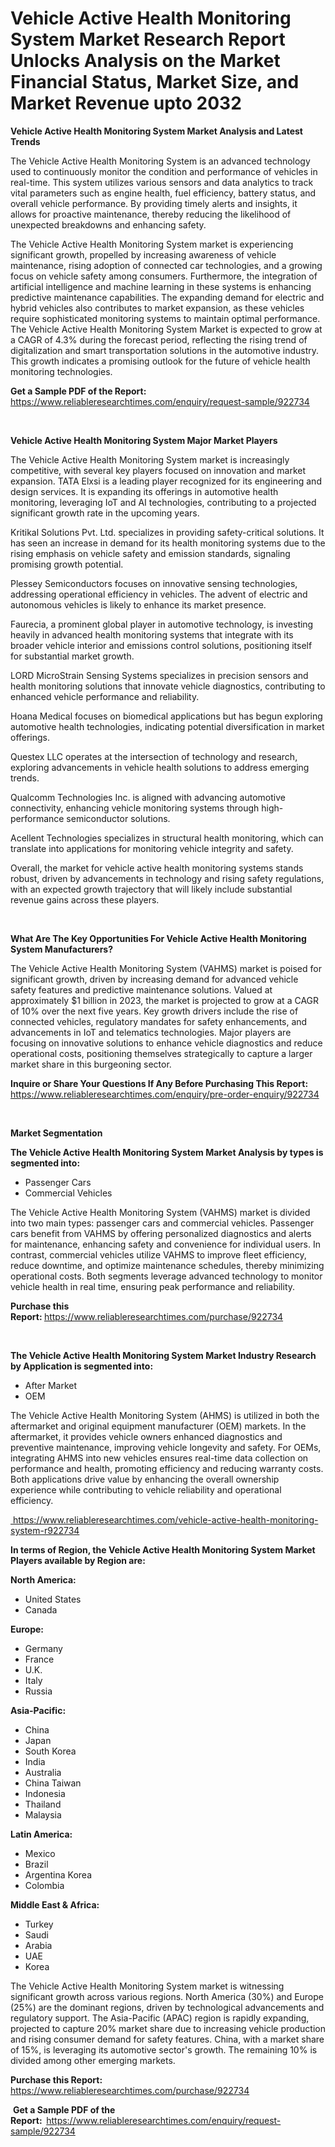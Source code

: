 <p><h1>Vehicle Active Health Monitoring System Market Research Report Unlocks Analysis on the Market Financial Status, Market Size, and Market Revenue upto 2032</h1></p><p><strong>Vehicle Active Health Monitoring System Market Analysis and Latest Trends</strong></p>
<p><p>The Vehicle Active Health Monitoring System is an advanced technology used to continuously monitor the condition and performance of vehicles in real-time. This system utilizes various sensors and data analytics to track vital parameters such as engine health, fuel efficiency, battery status, and overall vehicle performance. By providing timely alerts and insights, it allows for proactive maintenance, thereby reducing the likelihood of unexpected breakdowns and enhancing safety.</p><p>The Vehicle Active Health Monitoring System market is experiencing significant growth, propelled by increasing awareness of vehicle maintenance, rising adoption of connected car technologies, and a growing focus on vehicle safety among consumers. Furthermore, the integration of artificial intelligence and machine learning in these systems is enhancing predictive maintenance capabilities. The expanding demand for electric and hybrid vehicles also contributes to market expansion, as these vehicles require sophisticated monitoring systems to maintain optimal performance. The Vehicle Active Health Monitoring System Market is expected to grow at a CAGR of 4.3% during the forecast period, reflecting the rising trend of digitalization and smart transportation solutions in the automotive industry. This growth indicates a promising outlook for the future of vehicle health monitoring technologies.</p></p>
<p><strong>Get a Sample PDF of the Report:&nbsp;</strong> <a href="https://www.reliableresearchtimes.com/enquiry/request-sample/922734?utm_campaign=2264&utm_medium=2&utm_source=Github&utm_content=ia&utm_term=18042025&utm_id=vehicle-active-health-monitoring-system">https://www.reliableresearchtimes.com/enquiry/request-sample/922734</a></p>
<p>&nbsp;</p>
<p><strong>Vehicle Active Health Monitoring System Major Market Players</strong></p>
<p><p>The Vehicle Active Health Monitoring System market is increasingly competitive, with several key players focused on innovation and market expansion. TATA Elxsi is a leading player recognized for its engineering and design services. It is expanding its offerings in automotive health monitoring, leveraging IoT and AI technologies, contributing to a projected significant growth rate in the upcoming years.</p><p>Kritikal Solutions Pvt. Ltd. specializes in providing safety-critical solutions. It has seen an increase in demand for its health monitoring systems due to the rising emphasis on vehicle safety and emission standards, signaling promising growth potential.</p><p>Plessey Semiconductors focuses on innovative sensing technologies, addressing operational efficiency in vehicles. The advent of electric and autonomous vehicles is likely to enhance its market presence.</p><p>Faurecia, a prominent global player in automotive technology, is investing heavily in advanced health monitoring systems that integrate with its broader vehicle interior and emissions control solutions, positioning itself for substantial market growth.</p><p>LORD MicroStrain Sensing Systems specializes in precision sensors and health monitoring solutions that innovate vehicle diagnostics, contributing to enhanced vehicle performance and reliability.</p><p>Hoana Medical focuses on biomedical applications but has begun exploring automotive health technologies, indicating potential diversification in market offerings.</p><p>Questex LLC operates at the intersection of technology and research, exploring advancements in vehicle health solutions to address emerging trends.</p><p>Qualcomm Technologies Inc. is aligned with advancing automotive connectivity, enhancing vehicle monitoring systems through high-performance semiconductor solutions. </p><p>Acellent Technologies specializes in structural health monitoring, which can translate into applications for monitoring vehicle integrity and safety.</p><p>Overall, the market for vehicle active health monitoring systems stands robust, driven by advancements in technology and rising safety regulations, with an expected growth trajectory that will likely include substantial revenue gains across these players.</p></p>
<p>&nbsp;</p>
<p><strong>What Are The Key Opportunities For Vehicle Active Health Monitoring System Manufacturers?</strong></p>
<p><p>The Vehicle Active Health Monitoring System (VAHMS) market is poised for significant growth, driven by increasing demand for advanced vehicle safety features and predictive maintenance solutions. Valued at approximately $1 billion in 2023, the market is projected to grow at a CAGR of 10% over the next five years. Key growth drivers include the rise of connected vehicles, regulatory mandates for safety enhancements, and advancements in IoT and telematics technologies. Major players are focusing on innovative solutions to enhance vehicle diagnostics and reduce operational costs, positioning themselves strategically to capture a larger market share in this burgeoning sector.</p></p>
<p><strong>Inquire or Share Your Questions If Any Before Purchasing This Report:</strong> <a href="https://www.reliableresearchtimes.com/enquiry/pre-order-enquiry/922734?utm_campaign=2264&utm_medium=2&utm_source=Github&utm_content=ia&utm_term=18042025&utm_id=vehicle-active-health-monitoring-system">https://www.reliableresearchtimes.com/enquiry/pre-order-enquiry/922734</a></p>
<p>&nbsp;</p>
<p><strong>Market Segmentation</strong></p>
<p><strong>The Vehicle Active Health Monitoring System Market Analysis by types is segmented into:</strong></p>
<p><ul><li>Passenger Cars</li><li>Commercial Vehicles</li></ul></p>
<p><p>The Vehicle Active Health Monitoring System (VAHMS) market is divided into two main types: passenger cars and commercial vehicles. Passenger cars benefit from VAHMS by offering personalized diagnostics and alerts for maintenance, enhancing safety and convenience for individual users. In contrast, commercial vehicles utilize VAHMS to improve fleet efficiency, reduce downtime, and optimize maintenance schedules, thereby minimizing operational costs. Both segments leverage advanced technology to monitor vehicle health in real time, ensuring peak performance and reliability.</p></p>
<p><strong>Purchase this Report:&nbsp;</strong><a href="https://www.reliableresearchtimes.com/purchase/922734?utm_campaign=2264&utm_medium=2&utm_source=Github&utm_content=ia&utm_term=18042025&utm_id=vehicle-active-health-monitoring-system">https://www.reliableresearchtimes.com/purchase/922734</a></p>
<p>&nbsp;</p>
<p><strong>The Vehicle Active Health Monitoring System Market Industry Research by Application is segmented into:</strong></p>
<p><ul><li>After Market</li><li>OEM</li></ul></p>
<p><p>The Vehicle Active Health Monitoring System (AHMS) is utilized in both the aftermarket and original equipment manufacturer (OEM) markets. In the aftermarket, it provides vehicle owners enhanced diagnostics and preventive maintenance, improving vehicle longevity and safety. For OEMs, integrating AHMS into new vehicles ensures real-time data collection on performance and health, promoting efficiency and reducing warranty costs. Both applications drive value by enhancing the overall ownership experience while contributing to vehicle reliability and operational efficiency.</p></p>
<p><a href="https://www.reliableresearchtimes.com/vehicle-active-health-monitoring-system-r922734?utm_campaign=2264&utm_medium=2&utm_source=Github&utm_content=ia&utm_term=18042025&utm_id=vehicle-active-health-monitoring-system">&nbsp;https://www.reliableresearchtimes.com/vehicle-active-health-monitoring-system-r922734</a></p>
<p><strong>In terms of Region, the Vehicle Active Health Monitoring System Market Players available by Region are:</strong></p>
<p>
    <p> <strong> North America: </strong>
        <ul>
            <li>United States</li>
            <li>Canada</li>
        </ul>
        </p> 
    <p> <strong> Europe: </strong>
        <ul>
            <li>Germany</li>
            <li>France</li>
            <li>U.K.</li>
            <li>Italy</li>
            <li>Russia</li>
        </ul>
        </p> 
    <p> <strong> Asia-Pacific: </strong>
        <ul>
            <li>China</li>
            <li>Japan</li>
            <li>South Korea</li>
            <li>India</li>
            <li>Australia</li>
            <li>China Taiwan</li>
            <li>Indonesia</li>
            <li>Thailand</li>
            <li>Malaysia</li>
        </ul>
        </p> 
    <p> <strong> Latin America: </strong>
        <ul>
            <li>Mexico</li>
            <li>Brazil</li>
            <li>Argentina Korea</li>
            <li>Colombia</li>
        </ul>
        </p> 
    <p> <strong> Middle East & Africa: </strong>
        <ul>
            <li>Turkey</li>
            <li>Saudi</li>
            <li>Arabia</li>
            <li>UAE</li>
            <li>Korea</li>
        </ul>
    </p>
    </p>
<p><p>The Vehicle Active Health Monitoring System market is witnessing significant growth across various regions. North America (30%) and Europe (25%) are the dominant regions, driven by technological advancements and regulatory support. The Asia-Pacific (APAC) region is rapidly expanding, projected to capture 20% market share due to increasing vehicle production and rising consumer demand for safety features. China, with a market share of 15%, is leveraging its automotive sector's growth. The remaining 10% is divided among other emerging markets.</p></p>
<p><strong>Purchase this Report: </strong><a href="https://www.reliableresearchtimes.com/purchase/922734?utm_campaign=2264&utm_medium=2&utm_source=Github&utm_content=ia&utm_term=18042025&utm_id=vehicle-active-health-monitoring-system">https://www.reliableresearchtimes.com/purchase/922734</a></p>
<p>&nbsp;<strong>Get a Sample PDF of the Report:&nbsp;&nbsp;</strong><a href="https://www.reliableresearchtimes.com/enquiry/request-sample/922734?utm_campaign=2264&utm_medium=2&utm_source=Github&utm_content=ia&utm_term=18042025&utm_id=vehicle-active-health-monitoring-system">https://www.reliableresearchtimes.com/enquiry/request-sample/922734</a></p>
<p><strong></strong></p>
<p><p></p><p></p><p></p></p>